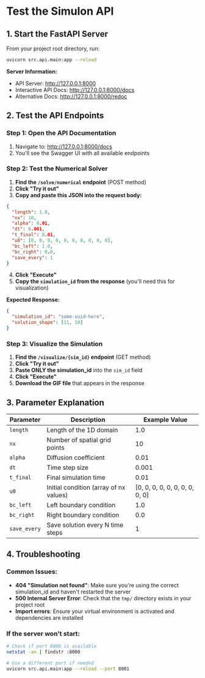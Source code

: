 # Test the Simulon API

## 1. Start the FastAPI Server

From your project root directory, run:
```bash
uvicorn src.api.main:app --reload
```

**Server Information:**
- API Server: http://127.0.0.1:8000
- Interactive API Docs: http://127.0.0.1:8000/docs
- Alternative Docs: http://127.0.0.1:8000/redoc

## 2. Test the API Endpoints

### Step 1: Open the API Documentation
1. Navigate to: http://127.0.0.1:8000/docs
2. You'll see the Swagger UI with all available endpoints

### Step 2: Test the Numerical Solver
1. **Find the `/solve/numerical` endpoint** (POST method)
2. **Click "Try it out"**
3. **Copy and paste this JSON into the request body:**
```json
{
  "length": 1.0,
  "nx": 10,
  "alpha": 0.01,
  "dt": 0.001,
  "t_final": 0.01,
  "u0": [0, 0, 0, 0, 0, 0, 0, 0, 0, 0],
  "bc_left": 1.0,
  "bc_right": 0.0,
  "save_every": 1
}
```

4. **Click "Execute"**
5. **Copy the `simulation_id` from the response** (you'll need this for visualization)

**Expected Response:**
```json
{
  "simulation_id": "some-uuid-here",
  "solution_shape": [11, 10]
}
```

### Step 3: Visualize the Simulation
1. **Find the `/visualize/{sim_id}` endpoint** (GET method)
2. **Click "Try it out"**
3. **Paste ONLY the simulation_id** into the `sim_id` field
4. **Click "Execute"**
5. **Download the GIF file** that appears in the response

## 3. Parameter Explanation

| Parameter | Description | Example Value |
|-----------|-------------|---------------|
| `length` | Length of the 1D domain | 1.0 |
| `nx` | Number of spatial grid points | 10 |
| `alpha` | Diffusion coefficient | 0.01 |
| `dt` | Time step size | 0.001 |
| `t_final` | Final simulation time | 0.01 |
| `u0` | Initial condition (array of nx values) | [0, 0, 0, 0, 0, 0, 0, 0, 0, 0] |
| `bc_left` | Left boundary condition | 1.0 |
| `bc_right` | Right boundary condition | 0.0 |
| `save_every` | Save solution every N time steps | 1 |

## 4. Troubleshooting

### Common Issues:
- **404 "Simulation not found"**: Make sure you're using the correct simulation_id and haven't restarted the server
- **500 Internal Server Error**: Check that the `tmp/` directory exists in your project root
- **Import errors**: Ensure your virtual environment is activated and dependencies are installed

### If the server won't start:
```bash
# Check if port 8000 is available
netstat -an | findstr :8000

# Use a different port if needed
uvicorn src.api.main:app --reload --port 8001
```
